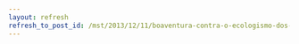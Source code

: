 ```yaml
---
layout: refresh
refresh_to_post_id: /mst/2013/12/11/boaventura-contra-o-ecologismo-dos-ricos-o-ecologismo-dos-pobres
---
```

